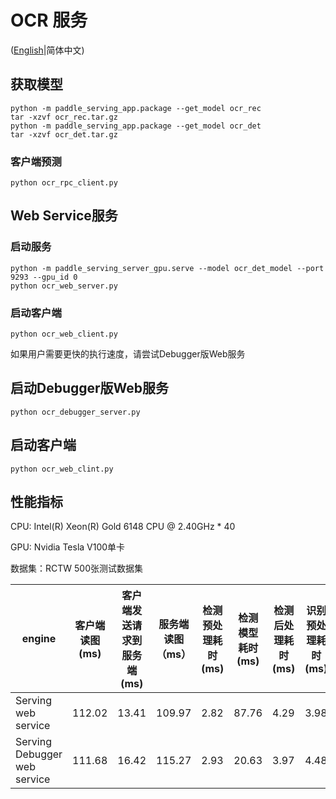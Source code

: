 # OCR 服务

([English](./README.md)|简体中文)

## 获取模型
```
python -m paddle_serving_app.package --get_model ocr_rec
tar -xzvf ocr_rec.tar.gz
python -m paddle_serving_app.package --get_model ocr_det
tar -xzvf ocr_det.tar.gz
```

### 客户端预测

```
python ocr_rpc_client.py
```

## Web Service服务

### 启动服务

```
python -m paddle_serving_server_gpu.serve --model ocr_det_model --port 9293 --gpu_id 0
python ocr_web_server.py
```

### 启动客户端
```
python ocr_web_client.py
```

如果用户需要更快的执行速度，请尝试Debugger版Web服务
## 启动Debugger版Web服务
```
python ocr_debugger_server.py
```

## 启动客户端
```
python ocr_web_clint.py
```

## 性能指标

CPU: Intel(R) Xeon(R) Gold 6148 CPU @ 2.40GHz * 40

GPU: Nvidia Tesla V100单卡

数据集：RCTW 500张测试数据集

| engine                       | 客户端读图(ms) | 客户端发送请求到服务端(ms) | 服务端读图（ms） | 检测预处理耗时(ms) | 检测模型耗时(ms) | 检测后处理耗时(ms) | 识别预处理耗时(ms) | 识别模型耗时(ms) | 识别后处理耗时(ms) | 服务端回传客户端时间(ms) | 服务端整体耗时(ms) | 空跑耗时(ms) | 整体耗时（ms) |
|------------------------------|----------------|----------------------------|------------------|--------------------|------------------|--------------------|--------------------|------------------|--------------------|--------------------------|--------------------|--------------|---------------|
| Serving web service          | 112.02         | 13.41                      | 109.97           | 2.82               | 87.76            | 4.29               | 3.98               | 78.51            | 3.66               | 4.12                     | 181.02             | 239.52       | 420.54        |
| Serving Debugger web service | 111.68         | 16.42                      | 115.27           | 2.93               | 20.63            | 3.97               | 4.48               | 13.84            | 3.60               | 6.91                     | 49.45              | 250.28       | 299.73        |
